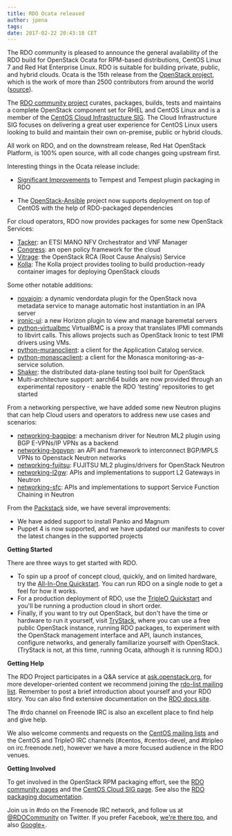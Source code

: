 ```yaml
---
title: RDO Ocata released
author: jpena
tags: 
date: 2017-02-22 20:43:18 CET
---
```




The RDO community is pleased to announce the general availability of the RDO build for OpenStack Ocata for RPM-based distributions, CentOS Linux 7 and Red Hat Enterprise Linux.
RDO is suitable for building private, public, and hybrid clouds. Ocata is the 15th release from the [OpenStack project](http://openstack.org), which is the work of more than 2500 contributors from around the world ([source](http://stackalytics.com/)).

The [RDO community project](https://www.rdoproject.org/) curates, packages, builds, tests and maintains a complete OpenStack component set for RHEL and CentOS Linux and is a member of the [CentOS Cloud Infrastructure SIG](https://wiki.centos.org/SpecialInterestGroup/Cloud).
The Cloud Infrastructure SIG focuses on delivering a great user experience for CentOS Linux users looking to build and maintain their own on-premise, public or hybrid clouds.

All work on RDO, and on the downstream release, Red Hat OpenStack Platform, is 100% open source, with all code changes going upstream first.

Interesting things in the Ocata release include:

- [Significant Improvements](https://www.rdoproject.org/blog/2017/02/testing-rdo-with-tempest-new-features-in-ocata/) to Tempest and Tempest plugin packaging in RDO

- The [OpenStack-Ansible](https://docs.openstack.org/releasenotes/openstack-ansible/ocata.html#new-features) project now supports deployment on top of CentOS with the help of RDO-packaged dependencies


For cloud operators, RDO now provides packages for some new OpenStack Services:

- [Tacker](https://docs.openstack.org/developer/tacker/): an ETSI MANO NFV Orchestrator and VNF Manager
- [Congress](https://docs.openstack.org/developer/congress/architecture.html): an open policy framework for the cloud
- [Vitrage](https://docs.openstack.org/developer/vitrage/): the OpenStack RCA (Root Cause Analysis) Service
- [Kolla](https://github.com/openstack/kolla): The Kolla project provides tooling to build production-ready container images for deploying OpenStack clouds

Some other notable additions:

- [novajoin](https://github.com/openstack/novajoin): a dynamic vendordata plugin for the OpenStack nova metadata service to manage automatic host instantiation in an IPA server
- [ironic-ui](https://docs.openstack.org/developer/ironic-ui/): a new Horizon plugin to view and manage baremetal servers
- [python-virtualbmc](https://github.com/openstack/virtualbmc) VirtualBMC is a proxy that translates IPMI commands to libvirt calls. This allows projects such as OpenStack Ironic to test IPMI drivers using VMs.
- [python-muranoclient](https://github.com/openstack/python-muranoclient): a client for the Application Catalog service.
- [python-monascaclient](https://github.com/openstack/python-monascaclient): a client for the Monasca monitoring-as-a-service solution.
- [Shaker](http://pyshaker.readthedocs.io/en/latest/): the distributed data-plane testing tool built for OpenStack
- Multi-architecture support: aarch64 builds are now provided through an experimental repository - enable the RDO 'testing' repositories to get started

From a networking perspective, we have added some new Neutron plugins that can help Cloud users and operators to address new use cases and scenarios:

- [networking-bagpipe](https://docs.openstack.org/developer/networking-bagpipe/): a mechanism driver for Neutron ML2 plugin using BGP E-VPNs/IP VPNs as a backend
- [networking-bgpvpn](https://docs.openstack.org/developer/networking-bgpvpn/): an API and framework to interconnect BGP/MPLS VPNs to Openstack Neutron networks
- [networking-fujitsu](https://github.com/openstack/networking-fujitsu): FUJITSU ML2 plugins/drivers for OpenStack Neutron
- [networking-l2gw](https://github.com/openstack/networking-l2gw): APIs and implementations to support L2 Gateways in Neutron
- [networking-sfc](https://github.com/openstack/networking-sfc): APIs and implementations to support Service Function Chaining in Neutron

From the [Packstack](https://github.com/openstack/packstack) side, we have several improvements:

- We have added support to install Panko and Magnum
- Puppet 4 is now supported, and we have updated our manifests to cover the latest changes in the supported projects

**Getting Started**

There are three ways to get started with RDO.

- To spin up a proof of concept cloud, quickly, and on limited hardware, try the [All-In-One Quickstart](http://rdoproject.org/Quickstart). You can run RDO on a single node to get a feel for how it works.
- For a production deployment of RDO, use the [TripleO Quickstart](https://www.rdoproject.org/tripleo/) and you'll be running a production cloud in short order.
- Finally, if you want to try out OpenStack, but don't have the time or hardware to run it yourself, visit [TryStack](http://trystack.org/), where you can use a free public OpenStack instance, running RDO packages, to experiment with the OpenStack management interface and API, launch instances, configure networks, and generally familiarize yourself with OpenStack. (TryStack is not, at this time, running Ocata, although it is running RDO.)


**Getting Help**
    
The RDO Project participates in a Q&A service at [ask.openstack.org](http://ask.openstack.org), for more developer-oriented content we recommend joining the [rdo-list mailing list](https://www.redhat.com/mailman/listinfo/rdo-list). Remember to post a brief introduction about yourself and your RDO story. You can also find extensive documentation on the [RDO docs site](https://www.rdoproject.org/documentation).

The #rdo channel on Freenode IRC is also an excellent place to find help and give help.

We also welcome comments and requests on the [CentOS mailing lists](https://lists.centos.org/) and the CentOS and TripleO IRC channels (#centos, #centos-devel, and #tripleo on irc.freenode.net), however we have a more focused audience in the RDO venues.


**Getting Involved**

To get involved in the OpenStack RPM packaging effort, see the [RDO community pages](https://www.rdoproject.org/community/) and the [CentOS Cloud SIG page](https://wiki.centos.org/SpecialInterestGroup/Cloud). See also the [RDO packaging documentation](https://www.rdoproject.org/packaging/).

Join us in #rdo on the Freenode IRC network, and follow us at [@RDOCommunity](http://twitter.com/rdocommunity) on Twitter. If you prefer Facebook, [we're there too](http://facebook.com/rdocommunity), and also [Google+](http://tm3.org/rdogplus).

